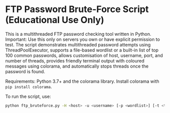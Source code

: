 # FTP Password Brute-Force Script (Educational Use Only)

This is a multithreaded FTP password checking tool written in Python. Important: Use this only on servers you own or have explicit permission to test. The script demonstrates multithreaded password attempts using ThreadPoolExecutor, supports a file-based wordlist or a built-in list of top 100 common passwords, allows customisation of host, username, port, and number of threads, provides friendly terminal output with coloured messages using colorama, and automatically stops threads once the password is found.

Requirements: Python 3.7+ and the colorama library. Install colorama with `pip install colorama`.

To run the script, use:
```bash
python ftp_bruteforce.py -H <host> -u <username> [-p <wordlist>] [-t <threads>] [-port <port>]
